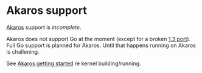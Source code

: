 # Akaros support

[Akaros](http://akaros.cs.berkeley.edu/) support is *incomplete*.

Akaros does not support Go at the moment (except for a broken
[1.3 port](https://github.com/akaros/go-akaros)). Full Go support is planned
for Akaros. Until that happens running on Akaros is challening.

See [Akaros getting started](https://github.com/brho/akaros/blob/master/GETTING_STARTED.md)
re kernel building/running.
